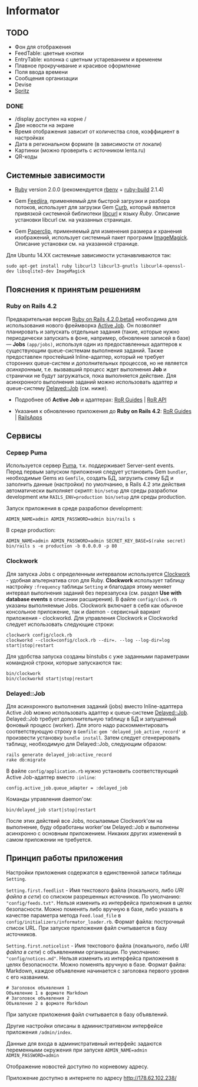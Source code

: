 Informator
==========

TODO
----------

* Фон для отображения
* FeedTable: цветные кнопки
* EntryTable: колонка с цветным устареванием и временем
* Плавное прокручивание и красивое оформление
* Поля ввода времени
* Сообщения организации
* Devise
* [Spritz](https://spritzinc.atlassian.net/wiki/display/jssdk/Version+1.2)

### DONE

* /display доступен на корне /
* Две новости на экране
* Время отображения зависит от количества слов, коэффициент в настройках
* Дата в региональном формате (в зависимости от локали)
* Картинки (можно проверить с источником lenta.ru)
* QR-коды


Системные зависимости
----------

* [Ruby](https://www.ruby-lang.org/) version 2.0.0 (рекомендуется [rbenv](https://github.com/sstephenson/rbenv) + [ruby-build](https://github.com/sstephenson/ruby-build) 2.1.4)

* Gem [Feedjira](https://github.com/feedjira/feedjira), применяемый для быстрой загрузки и разбора потоков,
использует для загрузки Gem [Curb](https://github.com/taf2/curb), который является
привязкой системной библиотеки [libcurl](http://curl.haxx.se/libcurl/) к языку _Ruby_.
Описание установки libcurl см. на указанных страницах.

* Gem [Paperclip](https://github.com/thoug*htbot/paperclip), применяемый для изменения размера и хранения изображений,
использует системный пакет программ [ImageMagick](http://www.imagemagick.org/).
Описание установки см. на указанной странице.

Для Ubuntu 14.XX системные зависимости устанавливаются так: 

```
sudo apt-get install ruby libcurl3 libcurl3-gnutls libcurl4-openssl-dev libsqlite3-dev ImageMagick
```

Пояснения к принятым решениям
----------

### Ruby on Rails 4.2

Предварительная версия [Ruby on Rails 4.2.0.beta4](https://github.com/rails/rails) необходима для использования
нового фреймворка [Active Job](https://github.com/rails/rails/tree/master/activejob). 
Он позволяет планировать и запускать отдельные задания (такие, 
которые нужно периодически запускать в фоне, например, обновление записей в базе) — **Jobs** `(app/jobs)`,
используя один из предоставленных адаптеров к существующим queue-системам выполнения заданий. 
Также предоставлен простейший Inline-адаптер, который не требует сторонних queue-систем и дополнительных процессов, 
но не является _асинхронным_, т.е. вызвавший процесс ждет выполнения **Job** и странички не будут загружаться, пока выполняется действие. 
Для асинхронного выполнения заданий можно использовать адаптер и queue-систему [Delayed::Job](https://github.com/collectiveidea/delayed_job) (см. ниже). 

* Подробнее об **Active Job** и адаптерах:
[RoR Guides](http://edgeguides.rubyonrails.org/active_job_basics.html) |
[RoR API](http://edgeapi.rubyonrails.org/classes/ActiveJob.html)

* Указания к обновлению приложения до **Ruby on Rails 4.2**:
[RoR Guides](http://edgeguides.rubyonrails.org/upgrading_ruby_on_rails.html) |
[RailsApps](http://railsapps.github.io/updating-rails.html)

Сервисы
----------

### Сервер Puma

Используется сервер [Puma](http://puma.io), т.к. поддерживает Server-sent events.
Перед первым запуском приложения следует установить Gem `bundler`, необходимые Gems из `Gemfile`,
создать БД, загрузить схему БД и заполнить данные (настройки) по умолчанию, в Rails 4.2 эти действия автоматически выполняет скрипт:
`bin/setup` для среды разработки development или `RAILS_ENV=production bin/setup` для среды production.

Запуск приложения в среде разработки development:

```
ADMIN_NAME=admin ADMIN_PASSWORD=admin bin/rails s
```

В среде production:

```
ADMIN_NAME=admin ADMIN_PASSWORD=admin SECRET_KEY_BASE=$(rake secret) bin/rails s -e production -b 0.0.0.0 -p 80
```

### Clockwork

Для запуска Jobs с определенным интервалом используется [Clockwork](https://github.com/tomykaira/clockwork) - удобная альтернатива cron для Ruby.
**Clockwork** использует таблицу настройку `:frequency` таблицы `Setting` и благодаря этому меняет интервал выполнения заданий без перезапуска (см. раздел **Use with database events** в описании расширения).
В файле `config/clock.rb` указаны выполняемые Jobs.
Clockwork включает в себя как обычное консольное приложение, так и daemon - сервисный вариант приложения - clockworkd.
Для управления Clockwork и Clockworkd следует использовать следующие строки:

```
clockwork config/clock.rb
clockworkd --clock=config/clock.rb --dir=. --log --log-dir=log start|stop|restart
```

Для удобства запуска созданы binstubs с уже заданными параметрами командной строки, которые запускаются так:

```
bin/clockwork
bin/clockworkd start|stop|restart
```

### Delayed::Job

Для асинхронного выполнения заданий (jobs) вместо Inline-адаптера Active Job можно использовать адаптер к queue-системе [Delayed::Job](https://github.com/collectiveidea/delayed_job).
Delayed::Job требует дополнительную таблицу в БД и запущенный фоновый процесс (worker). 
Для этого надо раскомментировать соответствующую строку в `Gemfile`: `gem 'delayed_job_active_record'` и произвести установку `bundle install`. 
Затем следует сгенерировать таблицу, необходимую для Delayed::Job, следующим образом:

```
rails generate delayed_job:active_record
rake db:migrate
```

В файле `config/application.rb` нужно установить соответствующий Active Job-адаптер  вместо `:inline`:

`config.active_job.queue_adapter = :delayed_job`

Команды управления daemon'ом:

`bin/delayed_job start|stop|restart`

После этих действий все Jobs, посылаемые Clockwork'ом на выполнение, буду обработаны worker'ом Delayed::Job и выполнены асинхронно с основным приложением.
Никаких других изменений в самом приложении не требуется.

Принцип работы приложения
-------

Настройки приложения содержатся в единственной записи таблицы `Setting`.

`Setting.first.feedlist` - Имя текстового файла (локального, либо _URI файла в сети_) со списком разрешенных источников.
По умолчанию: `"config/feeds.txt"`. Нельзя изменить из интерфейса приложения в целях безопасности.
Можно поменять либо вручную в базе, либо указать в качестве параметра метода `Feed.load_file` в `config/initializers/informator_loader.rb`.
Формат файла: построчный список URL.
При запуске приложения файл считывается в базу источников.

`Setting.first.noticelist` - Имя текстового файла (локального, либо _URI файла в сети_) с объявлениями организации.
По умолчанию: `"config/notices.md"`. Нельзя изменить из интерфейса приложения в целях безопасности.
Можно поменять вручную в базе.
Формат файла: Markdown, каждое объявление начинается с заголовка первого уровня с его названием.

```
# Заголовок объявления 1
Объявление 1 в формате Markdown
# Заголовок объявления 2
Объявление 2 в формате Markdown
```

При запуске приложения файл считывается в базу объявлений.

Другие настройки описаны в административном интерфейсе приложения `/admin/index`.

Данные для входа в административный интерфейс задаются переменными окружения при запуске `ADMIN_NAME=admin ADMIN_PASSWORD=admin`

Отображение новостей доступно по корневому адресу.

Приложение доступно в интернете по адресу http://178.62.102.238/